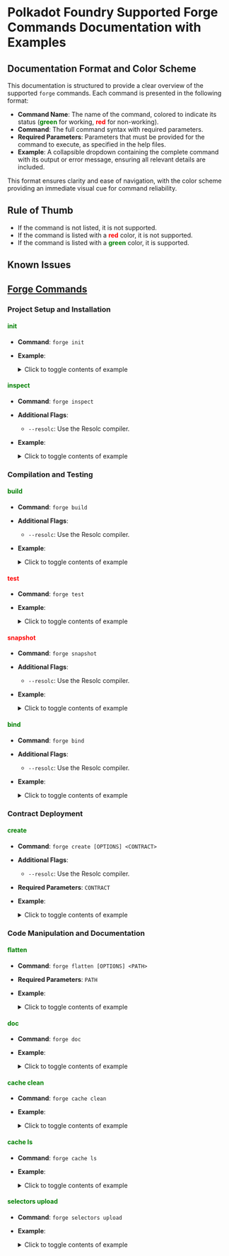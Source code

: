# Polkadot Foundry Supported Forge Commands Documentation with Examples

## Documentation Format and Color Scheme

This documentation is structured to provide a clear overview of the supported `forge` commands. Each command is presented in the following format:

- **Command Name**: The name of the command, colored to indicate its status (**<span style="color: green;">green</span>** for working, **<span style="color: red;">red</span>** for non-working).
- **Command**: The full command syntax with required parameters.
- **Required Parameters**: Parameters that must be provided for the command to execute, as specified in the help files.
- **Example**: A collapsible dropdown containing the complete command with its output or error message, ensuring all relevant details are included.

This format ensures clarity and ease of navigation, with the color scheme providing an immediate visual cue for command reliability.

## Rule of Thumb

- If the command is not listed, it is not supported.
- If the command is listed with a **<span style="color: red;">red</span>** color, it is not supported.
- If the command is listed with a **<span style="color: green;">green</span>** color, it is supported.

## Known Issues

## [Forge Commands](https://github.com/paritytech/foundry-polkadot/issues/54)

### Project Setup and Installation

#### <span style="color: green;">init</span>
- **Command**: `forge init`
- **Example**:
  <details>
  <summary>Click to toggle contents of example</summary>

  ```bash
  > forge init
  Initializing /home/ec2-user/test-foundry/example...
  Installing forge-std in /home/ec2-user/test-foundry/example/lib/forge-std (url: Some("https://github.com/foundry-rs/forge-std"), tag: None)
  Cloning into '/home/ec2-user/test-foundry/example/lib/forge-std'...
  remote: Enumerating objects: 2111, done.
  remote: Counting objects: 100% (1042/1042), done.
  remote: Compressing objects: 100% (150/150), done.
  remote: Total 2111 (delta 955), reused 904 (delta 892), pack-reused 1069 (from 1)
  Receiving objects: 100% (2111/2111), 680.96 KiB | 17.92 MiB/s, done.
  Resolving deltas: 100% (1431/1431), done.
      Installed forge-std v1.9.7
      Initialized forge project
  ```
  </details>

#### <span style="color: green;">inspect</span>
- **Command**: `forge inspect`
- **Additional Flags**:
  - `--resolc`: Use the Resolc compiler.
- **Example**:
  <details>
  <summary>Click to toggle contents of example</summary>

  ```bash
  > forge inspect Counter storage --resolc
  ```
  </details>

### Compilation and Testing

#### <span style="color: green;">build</span>
- **Command**: `forge build`
- **Additional Flags**:
  - `--resolc`: Use the Resolc compiler.
- **Example**:
  <details>
  <summary>Click to toggle contents of example</summary>

  ```bash
  > forge build --resolc
  [⠊] Compiling...
  No files changed, compilation skipped
  ```
  </details>

#### <span style="color: red;">test</span>
- **Command**: `forge test`
- **Example**:
  <details>
  <summary>Click to toggle contents of example</summary>

  ```bash
  > forge test
  [⠊] Compiling...
  Compiler run successful with warnings:
  Warning: Warning: Your code or one of its dependencies uses the 'extcodesize' instruction, which is
  usually needed in the following cases:
    1. To detect whether an address belongs to a smart contract.
    2. To detect whether the deploy code execution has finished.
  Polkadot comes with native account abstraction support (so smart contracts are just accounts
  coverned by code), and you should avoid differentiating between contracts and non-contract
  addresses.
  --> lib/forge-std/src/StdCheats.sol
  Warning: Warning: Your code or one of its dependencies uses the 'extcodesize' instruction, which is
  usually needed in the following cases:
    1. To detect whether an address belongs to a smart contract.
    2. To detect whether the deploy code execution has finished.
  Polkadot comes with native account abstraction support (so smart contracts are just accounts
  coverned by code), and you should avoid differentiating between contracts and non-contract
  addresses.
  --> lib/forge-std/src/StdCheats.sol
  Warning: Warning: Your code or one of its dependencies uses the 'extcodesize' instruction, which is
  usually needed in the following cases:
    1. To detect whether an address belongs to a smart contract.
    2. To detect whether the deploy code execution has finished.
  Polkadot comes with native account abstraction support (so smart contracts are just accounts
  coverned by code), and you should avoid differentiating between contracts and non-contract
  addresses.
  --> lib/forge-std/src/StdUtils.sol

  Ran 1 test for test/Counter.t.sol:CounterTest
  [FAIL: EvmError: StackUnderflow] constructor() (gas: 0)
  Suite result: FAILED. 0 passed; 1 failed; 0 skipped; finished in 4.52ms (0.00ns CPU time)

  Ran 1 test suite in 118.49ms (4.52ms CPU time): 0 tests passed, 1 failed, 0 skipped (1 total tests)

  Failing tests:
  Encountered 1 failing test in test/Counter.t.sol:CounterTest
  [FAIL: EvmError: StackUnderflow] constructor() (gas: 0)

  Encountered a total of 1 failing tests, 0 tests succeeded
  ```
  </details>

#### <span style="color: red;">snapshot</span>
- **Command**: `forge snapshot`
- **Additional Flags**:
  - `--resolc`: Use the Resolc compiler.
- **Example**:
  <details>
  <summary>Click to toggle contents of example</summary>

  ```bash
  > forge snapshot --resolc
  [⠃] Compiling...
  Compiler run successful with warnings:
  Warning: Warning: Your code or one of its dependencies uses the 'extcodesize' instruction, which is
  usually needed in the following cases:
    1. To detect whether an address belongs to a smart contract.
    2. To detect whether the deploy code execution has finished.
  Polkadot comes with native account abstraction support (so smart contracts are just accounts
  coverned by code), and you should avoid differentiating between contracts and non-contract
  addresses.
  --> lib/forge-std/src/StdCheats.sol
  Warning: Warning: Your code or one of its dependencies uses the 'extcodesize' instruction, which is
  usually needed in the following cases:
    1. To detect whether an address belongs to a smart contract.
    2. To detect whether the deploy code execution has finished.
  Polkadot comes with native account abstraction support (so smart contracts are just accounts
  coverned by code), and you should avoid differentiating between contracts and non-contract
  addresses.
  --> lib/forge-std/src/StdCheats.sol
  Warning: Warning: Your code or one of its dependencies uses the 'extcodesize' instruction, which is
  usually needed in the following cases:
    1. To detect whether an address belongs to a smart contract.
    2. To detect whether the deploy code execution has finished.
  Polkadot comes with native account abstraction support (so smart contracts are just accounts
  coverned by code), and you should avoid differentiating between contracts and non-contract
  addresses.
  --> lib/forge-std/src/StdUtils.sol

  Ran 1 test for test/Counter.t.sol:CounterTest
  [FAIL: EvmError: StackUnderflow] constructor() (gas: 0)
  Suite result: FAILED. 0 passed; 1 failed; 0 skipped; finished in 1.02ms (0.00ns CPU time)

  Ran 1 test suite in 110.19ms (1.02ms CPU time): 0 tests passed, 1 failed, 0 skipped (1 total tests)

  Failing tests:
  Encountered 1 failing test in test/Counter.t.sol:CounterTest
  [FAIL: EvmError: StackUnderflow] constructor() (gas: 0)

  Encountered a total of 1 failing tests, 0 tests succeeded
  ```
  </details>

#### <span style="color: green;">bind</span>
- **Command**: `forge bind`
- **Additional Flags**:
  - `--resolc`: Use the Resolc compiler.
- **Example**:
  <details>
  <summary>Click to toggle contents of example</summary>

  ```bash
  > forge bind --resolc
  [⠒] Compiling...
  Compiler run successful!
  Generating bindings for 2 contracts
  Bindings have been generated to /home/ec2-user/test-foundry/out/bindings
  ```
  </details>

### Contract Deployment

#### <span style="color: green;">create</span>
- **Command**: `forge create [OPTIONS] <CONTRACT>`
- **Additional Flags**:
  - `--resolc`: Use the Resolc compiler.
- **Required Parameters**: `CONTRACT`
- **Example**:
  <details>
  <summary>Click to toggle contents of example</summary>

  ```bash
  > forge create Counter --resolc --rpc-url https://westend-asset-hub-eth-rpc.polkadot.io --private-key 5fb92d6e98884f76de468fa3f6278f8807c48bebc13595d45af5bdc4da702133 --broadcast -vvvvv --constructor-args 5
  [⠊] Compiling...
  No files changed, compilation skipped
  Deployer: 0xf24FF3a9CF04c71Dbc94D0b566f7A27B94566cac
  Deployed to: 0xC88d454A33610f4C73acc367cCAAf98E7Ee78a1b
  Transaction hash: 0xe4c0218c5d934faf4c64e110f5a491aaac92440bc64426a973f78cc06ca22426
  ```
  </details>

### Code Manipulation and Documentation

#### <span style="color: green;">flatten</span>
- **Command**: `forge flatten [OPTIONS] <PATH>`
- **Required Parameters**: `PATH`
- **Example**:
  <details>
  <summary>Click to toggle contents of example</summary>

  ```bash
  > forge flatten src/Counter.sol
  // SPDX-License-Identifier: UNLICENSED
  pragma solidity ^0.8.13;

  // src/Counter.sol

  contract Counter {
      int private count;

      constructor(int _count) {
          count = _count;
      }

      function getCount() public view returns (int) {
          return count;
      }

      function incrementCounter() public {
          count +=1;
      }

      function decrementCounter() public {
          count -=1;
      }
  }
  ```
  </details>

#### <span style="color: green;">doc</span>
- **Command**: `forge doc`
- **Example**:
  <details>
  <summary>Click to toggle contents of example</summary>

  ```bash
  > forge doc
  ```
  </details>

#### <span style="color: green;">cache clean</span>
- **Command**: `forge cache clean`
- **Example**:
  <details>
  <summary>Click to toggle contents of example</summary>

  ```bash
  > forge cache clean
  ```
  </details>

#### <span style="color: green;">cache ls</span>
- **Command**: `forge cache ls`
- **Example**:
  <details>
  <summary>Click to toggle contents of example</summary>

  ```bash
  > forge cache ls
  ```
  </details>

#### <span style="color: green;">selectors upload</span>
- **Command**: `forge selectors upload`
- **Example**:
  <details>
  <summary>Click to toggle contents of example</summary>

  ```bash
  > forge selectors upload --all
  [⠃] Compiling...
  Compiler run successful!
  Uploading selectors for Counter...
  Duplicated: Function increment(): 0xd09de08a
  Duplicated: Function number(): 0x8381f58a
  Duplicated: Function setNumber(uint256): 0x3fb5c1cb
  Selectors successfully uploaded to OpenChain
  ```
  </details>
